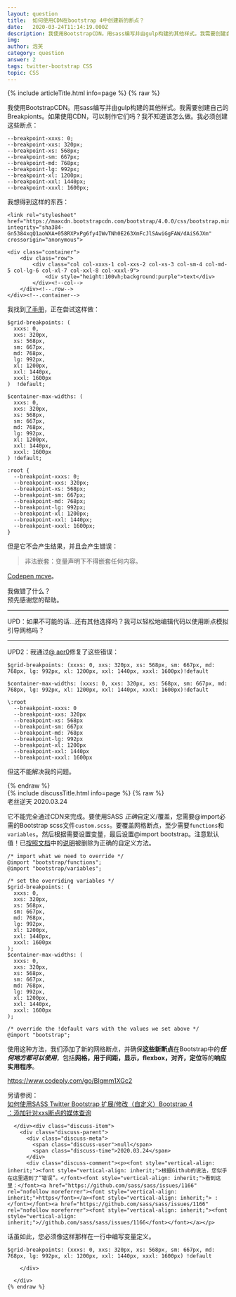 ```yaml
---
layout: question
title:  如何使用CDN在bootstrap 4中创建新的断点？
date:   2020-03-24T11:14:19.000Z
description: 我使用BootstrapCDN。用sass编写并由gulp构建的其他样式。我需要创建自己的Breakpionts。如果使用CDN，可以制作它们吗？我不知道...
img: 
author: 泡芙
category: question
answer: 2
tags: twitter-bootstrap CSS
topic: CSS
---
```

<div class="article-root">
  <div class="article">
    {% include articleTitle.html info=page %}
    {% raw %}
    <div class="article-content"><p><font style="vertical-align: inherit;"><font style="vertical-align: inherit;">我使用BootstrapCDN。</font><font style="vertical-align: inherit;">用sass编写并由gulp构建的其他样式。</font><font style="vertical-align: inherit;">我需要创建自己的Breakpionts。</font><font style="vertical-align: inherit;">如果使用CDN，可以制作它们吗？</font><font style="vertical-align: inherit;">我不知道该怎么做。</font><font style="vertical-align: inherit;">我必须创建这些断点：</font></font></p>

<pre><code>--breakpoint-xxxs: 0;<font></font>
--breakpoint-xxs: 320px;<font></font>
--breakpoint-xs: 568px;<font></font>
--breakpoint-sm: 667px;<font></font>
--breakpoint-md: 768px;<font></font>
--breakpoint-lg: 992px;<font></font>
--breakpoint-xl: 1200px;<font></font>
--breakpoint-xxl: 1440px;<font></font>
--breakpoint-xxxl: 1600px;<font></font>
</code></pre>

<p><font style="vertical-align: inherit;"><font style="vertical-align: inherit;">我想得到这样的东西：</font></font></p>

<p></p><div class="snippet" data-lang="js" data-hide="false" data-console="true" data-babel="false">
<div class="snippet-code">
<pre class="snippet-code-html lang-html prettyprint-override"><code>&lt;link rel="stylesheet" href="https://maxcdn.bootstrapcdn.com/bootstrap/4.0.0/css/bootstrap.min.css" integrity="sha384-Gn5384xqQ1aoWXA+058RXPxPg6fy4IWvTNh0E263XmFcJlSAwiGgFAW/dAiS6JXm" crossorigin="anonymous"&gt;<font></font>
<font></font>
&lt;div class="container"&gt;<font></font>
	&lt;div class="row"&gt;<font></font>
		&lt;div class="col col-xxxs-1 col-xxs-2 col-xs-3 col-sm-4 col-md-5 col-lg-6 col-xl-7 col-xxl-8 col-xxxl-9"&gt;<font></font>
			&lt;div style="height:100vh;background:purple"&gt;text&lt;/div&gt;<font></font>
		&lt;/div&gt;&lt;!--col--&gt;<font></font>
	&lt;/div&gt;&lt;!--.row--&gt;<font></font>
&lt;/div&gt;&lt;!--.container--&gt;</code></pre>
</div>
</div>
<p></p>

<p><font style="vertical-align: inherit;"><font style="vertical-align: inherit;">我找到</font></font><a href="http://blog.codeply.com/2016/06/06/how-to-create-a-new-breakpoint-in-bootstrap-4/" rel="noreferrer"><font style="vertical-align: inherit;"><font style="vertical-align: inherit;">了手册</font></font></a><font style="vertical-align: inherit;"><font style="vertical-align: inherit;">，正在尝试这样做：</font></font></p>

<pre><code>$grid-breakpoints: (<font></font>
  xxxs: 0,<font></font>
  xxs: 320px,<font></font>
  xs: 568px,<font></font>
  sm: 667px,<font></font>
  md: 768px,<font></font>
  lg: 992px,<font></font>
  xl: 1200px,<font></font>
  xxl: 1440px,<font></font>
  xxxl: 1600px<font></font>
)  !default;<font></font>
<font></font>
$container-max-widths: (<font></font>
  xxxs: 0,<font></font>
  xxs: 320px,<font></font>
  xs: 568px,<font></font>
  sm: 667px,<font></font>
  md: 768px,<font></font>
  lg: 992px,<font></font>
  xl: 1200px,<font></font>
  xxl: 1440px,<font></font>
  xxxl: 1600px<font></font>
) !default;<font></font>
<font></font>
:root {<font></font>
  --breakpoint-xxxs: 0;<font></font>
  --breakpoint-xxs: 320px;<font></font>
  --breakpoint-xs: 568px;<font></font>
  --breakpoint-sm: 667px;<font></font>
  --breakpoint-md: 768px;<font></font>
  --breakpoint-lg: 992px;<font></font>
  --breakpoint-xl: 1200px;<font></font>
  --breakpoint-xxl: 1440px;<font></font>
  --breakpoint-xxxl: 1600px;<font></font>
}<font></font>
</code></pre>

<p><font style="vertical-align: inherit;"><font style="vertical-align: inherit;">但是它不会产生结果，并且会产生错误：</font></font></p>

<blockquote>
  <p><font style="vertical-align: inherit;"><font style="vertical-align: inherit;">非法嵌套：变量声明下不得嵌套任何内容。</font></font></p>
</blockquote>

<p><a href="https://codepen.io/kizoso/pen/oEyeVd" rel="noreferrer"><font style="vertical-align: inherit;"><font style="vertical-align: inherit;">Codepen mcve</font></font></a><font style="vertical-align: inherit;"><font style="vertical-align: inherit;">。</font></font></p>

<p><font style="vertical-align: inherit;"><font style="vertical-align: inherit;">我做错了什么？</font></font><br><font style="vertical-align: inherit;"><font style="vertical-align: inherit;">
预先感谢您的帮助。</font></font></p>

<hr>

<p><font style="vertical-align: inherit;"><font style="vertical-align: inherit;">UPD：如果不可能的话...还有其他选择吗？</font><font style="vertical-align: inherit;">我可以轻松地编辑代码以使用断点模拟引导网格吗？</font></font></p>

<hr>

<p><font style="vertical-align: inherit;"><font style="vertical-align: inherit;">UPD2：我通过</font></font><a href="https://stackoverflow.com/questions/48924751/how-to-create-new-breakpoints-in-bootstrap-4-using-cdn/48925128#48925128"><font style="vertical-align: inherit;"><font style="vertical-align: inherit;">@ aer0</font></font></a><font style="vertical-align: inherit;"><font style="vertical-align: inherit;">修复了这些错误</font><font style="vertical-align: inherit;">：</font></font></p>

<pre><code>$grid-breakpoints: (xxxs: 0, xxs: 320px, xs: 568px, sm: 667px, md: 768px, lg: 992px, xl: 1200px, xxl: 1440px, xxxl: 1600px)!default<font></font>
<font></font>
$container-max-widths: (xxxs: 0, xxs: 320px, xs: 568px, sm: 667px, md: 768px, lg: 992px, xl: 1200px, xxl: 1440px, xxxl: 1600px)!default<font></font>
<font></font>
\:root<font></font>
  --breakpoint-xxxs: 0<font></font>
  --breakpoint-xxs: 320px<font></font>
  --breakpoint-xs: 568px<font></font>
  --breakpoint-sm: 667px<font></font>
  --breakpoint-md: 768px<font></font>
  --breakpoint-lg: 992px<font></font>
  --breakpoint-xl: 1200px<font></font>
  --breakpoint-xxl: 1440px<font></font>
  --breakpoint-xxxl: 1600px<font></font>
</code></pre>

<p><font style="vertical-align: inherit;"><font style="vertical-align: inherit;">但这不能解决我的问题。</font></font></p></div>
    {% endraw %}
  </div>

  <div class="discuss-wrapper">
    {% include discussTitle.html info=page %}
    {% raw %}
    <div class="discuss-item">
        <div class="discuss-parent">
          <div class="discuss-meta">
            <span class="discuss-user">老丝逆天</span>
            <span class="discuss-time">2020.03.24</span>
          </div>
          <div class="discuss-comment"><p><font style="vertical-align: inherit;"><font style="vertical-align: inherit;">它不能完全通过CDN来完成。</font><font style="vertical-align: inherit;">要</font><font style="vertical-align: inherit;">使用SASS </font></font><em><font style="vertical-align: inherit;"><font style="vertical-align: inherit;">正确</font></font></em><font style="vertical-align: inherit;"><font style="vertical-align: inherit;">自定义/覆盖，您需要@import必需的Bootstrap scss文件</font></font><code>custom.scss</code><font style="vertical-align: inherit;"><font style="vertical-align: inherit;">。</font><font style="vertical-align: inherit;">要覆盖网格断点，至少需要</font></font><code>functions</code><font style="vertical-align: inherit;"><font style="vertical-align: inherit;">和</font></font><code>variables</code><font style="vertical-align: inherit;"><font style="vertical-align: inherit;">。</font><font style="vertical-align: inherit;">然后根据需要设置变量，最后设置@import bootstrap。</font><font style="vertical-align: inherit;">注意默认值！</font><font style="vertical-align: inherit;">已</font></font><a href="https://getbootstrap.com/docs/4.0/getting-started/theming/#variable-defaults" rel="noreferrer"><font style="vertical-align: inherit;"><font style="vertical-align: inherit;">按照文档</font></font></a><font style="vertical-align: inherit;"><font style="vertical-align: inherit;">中的</font><a href="https://getbootstrap.com/docs/4.0/getting-started/theming/#variable-defaults" rel="noreferrer"><font style="vertical-align: inherit;">说明</font></a><font style="vertical-align: inherit;">被删除为</font><font style="vertical-align: inherit;">正确的自定义方法。</font></font></p>

<pre><code>/* import what we need to override */<font></font>
@import "bootstrap/functions";<font></font>
@import "bootstrap/variables";<font></font>
<font></font>
/* set the overriding variables */<font></font>
$grid-breakpoints: (<font></font>
  xxxs: 0,<font></font>
  xxs: 320px,<font></font>
  xs: 568px,<font></font>
  sm: 667px,<font></font>
  md: 768px,<font></font>
  lg: 992px,<font></font>
  xl: 1200px,<font></font>
  xxl: 1440px,<font></font>
  xxxl: 1600px<font></font>
);<font></font>
$container-max-widths: (<font></font>
  xxxs: 0,<font></font>
  xxs: 320px,<font></font>
  xs: 568px,<font></font>
  sm: 667px,<font></font>
  md: 768px,<font></font>
  lg: 992px,<font></font>
  xl: 1200px,<font></font>
  xxl: 1440px,<font></font>
  xxxl: 1600px<font></font>
);<font></font>
<font></font>
/* override the !default vars with the values we set above */<font></font>
@import "bootstrap";<font></font>
</code></pre>

<p><font style="vertical-align: inherit;"><font style="vertical-align: inherit;">使用这种方法，我们添加了新的网格断点，并确保</font></font><strong><font style="vertical-align: inherit;"><font style="vertical-align: inherit;">这些新断点</font></font><em><font style="vertical-align: inherit;"></font></em></strong><font style="vertical-align: inherit;"><font style="vertical-align: inherit;">在Bootstrap中的</font><strong><em><font style="vertical-align: inherit;">任何地方都可以使用</font></em></strong><font style="vertical-align: inherit;">，包括</font></font><strong><font style="vertical-align: inherit;"><font style="vertical-align: inherit;">网格，用于间距，显示，flexbox，对齐，定位</font></font></strong><font style="vertical-align: inherit;"><font style="vertical-align: inherit;">等的</font><strong><font style="vertical-align: inherit;">响应实用程序</font></strong><font style="vertical-align: inherit;">。</font></font></p>

<p><a href="https://www.codeply.com/go/BIgmm1XGc2" rel="noreferrer"><font style="vertical-align: inherit;"><font style="vertical-align: inherit;">https://www.codeply.com/go/BIgmm1XGc2</font></font></a></p>

<p><font style="vertical-align: inherit;"><font style="vertical-align: inherit;">另请参阅：</font></font><br>
<a href="https://stackoverflow.com/questions/45776055/how-to-extend-modify-customize-bootstrap-4-with-sass"><font style="vertical-align: inherit;"><font style="vertical-align: inherit;">如何使用SASS </font></font></a><font style="vertical-align: inherit;"><a href="https://stackoverflow.com/questions/37490537/twitter-bootstrap-add-media-queries-for-xxs-breakpoint/37543791#37543791"><font style="vertical-align: inherit;">Twitter Bootstrap </font></a><a href="https://stackoverflow.com/questions/45776055/how-to-extend-modify-customize-bootstrap-4-with-sass"><font style="vertical-align: inherit;">扩展/修改（自定义）Bootstrap 4 </font></a></font><br>
<a href="https://stackoverflow.com/questions/37490537/twitter-bootstrap-add-media-queries-for-xxs-breakpoint/37543791#37543791"><font style="vertical-align: inherit;"><font style="vertical-align: inherit;">：添加针对xxs断点的媒体查询</font></font></a></p></div>
        </div>
        
      </div><div class="discuss-item">
        <div class="discuss-parent">
          <div class="discuss-meta">
            <span class="discuss-user">null</span>
            <span class="discuss-time">2020.03.24</span>
          </div>
          <div class="discuss-comment"><p><font style="vertical-align: inherit;"><font style="vertical-align: inherit;">根据Github的说法，您似乎在这里遇到了“错误”。</font><font style="vertical-align: inherit;">看到这里：</font><a href="https://github.com/sass/sass/issues/1166" rel="nofollow noreferrer"><font style="vertical-align: inherit;">https</font></a><font style="vertical-align: inherit;"> : </font></font><a href="https://github.com/sass/sass/issues/1166" rel="nofollow noreferrer"><font style="vertical-align: inherit;"><font style="vertical-align: inherit;">//github.com/sass/sass/issues/1166</font></font></a></p>

<p><font style="vertical-align: inherit;"><font style="vertical-align: inherit;">话虽如此，您必须像这样那样在一行中编写变量定义。</font></font></p>

<pre><code>$grid-breakpoints: (xxxs: 0, xxs: 320px, xs: 568px, sm: 667px, md: 768px, lg: 992px, xl: 1200px, xxl: 1440px, xxxl: 1600px) !default
</code></pre></div>
        </div>
        
      </div>
    {% endraw %}
  </div>
<div>
